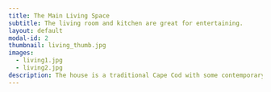 ```yaml
---
title: The Main Living Space
subtitle: The living room and kitchen are great for entertaining.
layout: default
modal-id: 2
thumbnail: living_thumb.jpg
images:
  - living1.jpg
  - living2.jpg
description: The house is a traditional Cape Cod with some contemporary touches.  The kitchen and living room are open plan with a new cedar beam and post, the exposed brick original chimney and the refinished, original parquet and fir floors exposed. 
---
```

